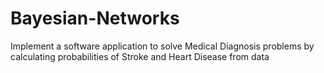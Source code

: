 # Bayesian-Networks
Implement a software application to solve Medical Diagnosis problems by calculating probabilities of Stroke and Heart Disease from data
